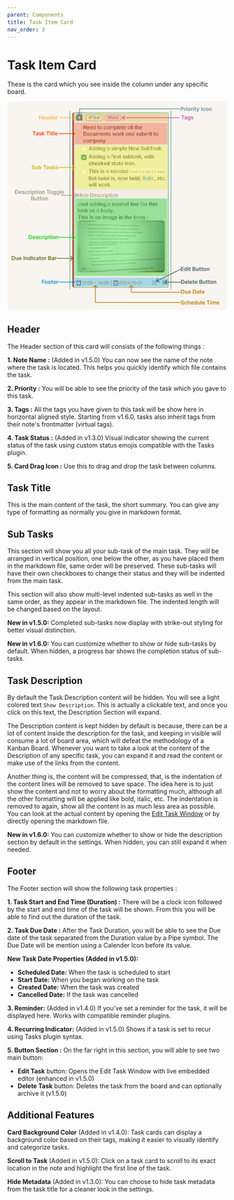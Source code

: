 ```yaml
---
parent: Components
title: Task Item Card
nav_order: 3
---
```


# Task Item Card

These is the card which you see inside the column under any specific board.

![Task Item Card](../../assets/TaskItemLegend.png)

## Header

The Header section of this card will consists of the following things :

**1. Note Name :** (Added in v1.5.0) You can now see the name of the note where the task is located. This helps you quickly identify which file contains the task.

**2. Priority :** You will be able to see the priority of the task which you gave to this task.

**3. Tags :** All the tags you have given to this task will be show here in horizontal aligned style. Starting from v1.6.0, tasks also inherit tags from their note's frontmatter (virtual tags).

**4. Task Status :** (Added in v1.3.0) Visual indicator showing the current status of the task using custom status emojis compatible with the Tasks plugin.

**5. Card Drag Icon :** Use this to drag and drop the task between columns.

## Task Title

This is the main content of the task, the short summary. You can give any type of formatting as normally you give in markdown format.

## Sub Tasks

This section will show you all your sub-task of the main task. They will be arranged in vertical position, one below the other, as you have placed them in the markdown file, same order will be preserved. These sub-tasks will have their own checkboxes to change their status and they will be indented from the main task.

This section will also show multi-level indented sub-tasks as well in the same order, as they appear in the markdown file. The indented length will be changed based on the layout.

**New in v1.5.0:** Completed sub-tasks now display with strike-out styling for better visual distinction.

**New in v1.6.0:** You can customize whether to show or hide sub-tasks by default. When hidden, a progress bar shows the completion status of sub-tasks.

## Task Description

By default the Task Description content will be hidden. You will see a light colored text `Show Description`. This is actually a clickable text, and once you click on this text, the Description Section will expand.

The Description content is kept hidden by default is because, there can be a lot of content inside the description for the task, and keeping in visible will consume a lot of board area, which will defeat the methodology of a Kanban Board. Whenever you want to take a look at the content of the Description of any specific task, you can expand it and read the content or make use of the links from the content.

Another thing is, the content will be compressed, that, is the indentation of the content lines will be removed to save space. The idea here is to just show the content and not to worry about the formatting much, although all the other formatting will be applied like bold, italic, etc. The indentation is removed to again, show all the content in as much less area as possible. You can look at the actual content by opening the [Edit Task Window](./EditTaskWindow.md) or by directly opening the markdown file.

**New in v1.6.0:** You can customize whether to show or hide the description section by default in the settings. When hidden, you can still expand it when needed.

## Footer

The Footer section will show the following task properties :

**1. Task Start and End Time (Duration) :** There will be a clock icon followed by the start and end time of the task will be shown. From this you will be able to find out the duration of the task.

**2. Task Due Date :** After the Task Duration, you will be able to see the Due date of the task separated from the Duration value by a Pipe symbol. The Due Date will be mention using a Calender Icon before its value.

**New Task Date Properties (Added in v1.5.0):**
- **Scheduled Date:** When the task is scheduled to start
- **Start Date:** When you began working on the task
- **Created Date:** When the task was created
- **Cancelled Date:** If the task was cancelled

**3. Reminder:** (Added in v1.4.0) If you've set a reminder for the task, it will be displayed here. Works with compatible reminder plugins.

**4. Recurring Indicator:** (Added in v1.5.0) Shows if a task is set to recur using Tasks plugin syntax.

**5. Button Section :** On the far right in this section, you will able to see two main button:
- **Edit Task** button: Opens the Edit Task Window with live embedded editor (enhanced in v1.5.0)
- **Delete Task** button: Deletes the task from the board and can optionally archive it (v1.5.0)

## Additional Features

**Card Background Color** (Added in v1.4.0): Task cards can display a background color based on their tags, making it easier to visually identify and categorize tasks.

**Scroll to Task** (Added in v1.5.0): Click on a task card to scroll to its exact location in the note and highlight the first line of the task.

**Hide Metadata** (Added in v1.3.0): You can choose to hide task metadata from the task title for a cleaner look in the settings.
